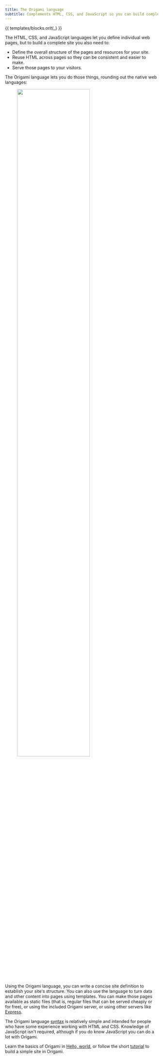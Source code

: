 ```yaml
---
title: The Origami language
subtitle: Complements HTML, CSS, and JavaScript so you can build complete websites
---
```


{{ templates/blocks.orit(_) }}

The HTML, CSS, and JavaScript languages let you define individual web pages, but to build a complete site you also need to:

- Define the overall structure of the pages and resources for your site.
- Reuse HTML across pages so they can be consistent and easier to make.
- Serve those pages to your visitors.

The Origami language lets you do those things, rounding out the native web languages:

<figure>
  <img src="/assets/illustrations/roles.svg" style="width: 75%;">
</figure>

Using the Origami language, you can write a concise site definition to establish your site's structure. You can also use the language to turn data and other content into pages using templates. You can make those pages available as static files (that is, regular files that can be served cheaply or for free), or using the included Origami server, or using other servers like [Express](https://expressjs.com/).

The Origami language [syntax](syntax.html) is relatively simple and intended for people who have some experience working with HTML and CSS. Knowledge of JavaScript isn't required, although if you do know JavaScript you can do a lot with Origami.

Learn the basics of Origami in [Hello, world](hello.html), or follow the short [tutorial](tutorial.html) to build a simple site in Origami.

